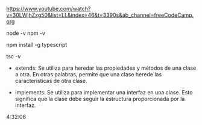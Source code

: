 https://www.youtube.com/watch?v=30LWjhZzg50&list=LL&index=46&t=3390s&ab_channel=freeCodeCamp.org

node -v
npm -v

npm install -g typescript

tsc -v

- extends: Se utiliza para heredar las propiedades y métodos de una clase a otra. En otras palabras, permite que una clase herede las características de otra clase.

- implements: Se utiliza para implementar una interfaz en una clase. Esto significa que la clase debe seguir la estructura proporcionada por la interfaz.

4:32:06
